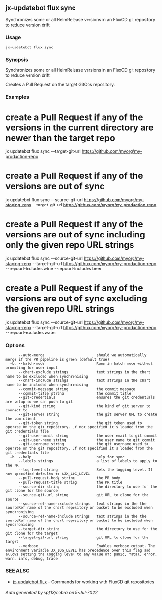## jx-updatebot flux sync

Synchronizes some or all HelmRelease versions in an FluxCD git repository to reduce version drift

### Usage

```
jx-updatebot flux sync
```

### Synopsis

Synchronizes some or all HelmRelease versions in an FluxCD git repository to reduce version drift 

Creates a Pull Request on the target GitOps repository.

### Examples

  # create a Pull Request if any of the versions in the current directory are newer than the target repo
  jx updatebot flux sync --target-git-url https://github.com/myorg/my-production-repo
  
  # create a Pull Request if any of the versions are out of sync
  jx updatebot flux sync --source-git-url https://github.com/myorg/my-staging-repo --target-git-url https://github.com/myorg/my-production-repo
  
  # create a Pull Request if any of the versions are out of sync including only the given repo URL strings
  jx updatebot flux sync --source-git-url https://github.com/myorg/my-staging-repo --target-git-url https://github.com/myorg/my-production-repo --repourl-includes wine  --repourl-includes beer
  
  # create a Pull Request if any of the versions are out of sync excluding the given repo URL strings
  jx updatebot flux sync --source-git-url https://github.com/myorg/my-staging-repo --target-git-url https://github.com/myorg/my-production-repo --repourl-excludes water

### Options

```
      --auto-merge                        should we automatically merge if the PR pipeline is green (default true)
  -b, --batch-mode                        Runs in batch mode without prompting for user input
      --chart-exclude strings             text strings in the chart name to be excluded when synchronising
      --chart-include strings             text strings in the chart name to be included when synchronising
      --commit-message string             the commit message
      --commit-title string               the commit title
      --git-credentials                   ensures the git credentials are setup so we can push to git
      --git-kind string                   the kind of git server to connect to
      --git-server string                 the git server URL to create the scm client
      --git-token string                  the git token used to operate on the git repository. If not specified it's loaded from the git credentials file
      --git-user-email string             the user email to git commit
      --git-user-name string              the user name to git commit
      --git-username string               the git username used to operate on the git repository. If not specified it's loaded from the git credentials file
  -h, --help                              help for sync
      --labels strings                    a list of labels to apply to the PR
      --log-level string                  Sets the logging level. If not specified defaults to $JX_LOG_LEVEL
      --pull-request-body string          the PR body
      --pull-request-title string         the PR title
      --source-dir string                 the directory to use for the git clone for the source
      --source-git-url string             git URL to clone for the source
      --source-ref-name-exclude strings   text strings in the the sourceRef name of the chart repository or bucket to be excluded when synchronising
      --source-ref-name-include strings   text strings in the the sourceRef name of the chart repository or bucket to be included when synchronising
      --target-dir string                 the directory to use for the git clone for the target
      --target-git-url string             git URL to clone for the target
      --verbose                           Enables verbose output. The environment variable JX_LOG_LEVEL has precedence over this flag and allows setting the logging level to any value of: panic, fatal, error, warn, info, debug, trace
```

### SEE ALSO

* [jx-updatebot flux](jx-updatebot_flux.md)	 - Commands for working with FluxCD git repositories

###### Auto generated by spf13/cobra on 5-Jul-2022
